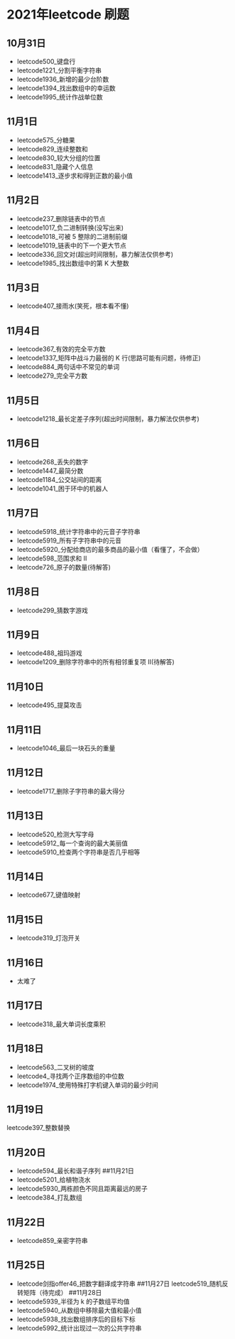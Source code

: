 # 2021年leetcode 刷题
## 10月31日
* leetcode500_键盘行
* leetcode1221_分割平衡字符串
* leetcode1936_新增的最少台阶数
* leetcode1394_找出数组中的幸运数
* leetcode1995_统计作战单位数
## 11月1日
* leetcode575_分糖果
* leetcode829_连续整数和
* leetcode830_较大分组的位置
* leetcode831_隐藏个人信息
* leetcode1413_逐步求和得到正数的最小值
## 11月2日
* leetcode237_删除链表中的节点
* leetcode1017_负二进制转换(没写出来)
* leetcode1018_可被 5 整除的二进制前缀
* leetcode1019_链表中的下一个更大节点
* leetcode336_回文对(超出时间限制，暴力解法仅供参考)
* leetcode1985_找出数组中的第 K 大整数
## 11月3日
* leetcode407_接雨水(笑死，根本看不懂)
## 11月4日
* leetcode367_有效的完全平方数
* leetcode1337_矩阵中战斗力最弱的 K 行(思路可能有问题，待修正)
* leetcode884_两句话中不常见的单词
* leetcode279_完全平方数
## 11月5日
* leetcode1218_最长定差子序列(超出时间限制，暴力解法仅供参考)
## 11月6日
* leetcode268_丢失的数字
* leetcode1447_最简分数
* leetcode1184_公交站间的距离
* leetcode1041_困于环中的机器人
## 11月7日
* leetcode5918_统计字符串中的元音子字符串
* leetcode5919_所有子字符串中的元音
* leetcode5920_分配给商店的最多商品的最小值（看懂了，不会做）
* leetcode598_范围求和 II
* leetcode726_原子的数量(待解答)
## 11月8日
* leetcode299_猜数字游戏
## 11月9日
* leetcode488_祖玛游戏
* leetcode1209_删除字符串中的所有相邻重复项 II(待解答)
## 11月10日
* leetcode495_提莫攻击
## 11月11日
* leetcode1046_最后一块石头的重量
## 11月12日
* leetcode1717_删除子字符串的最大得分
## 11月13日
* leetcode520_检测大写字母
* leetcode5912_每一个查询的最大美丽值
* leetcode5910_检查两个字符串是否几乎相等
## 11月14日
* leetcode677_键值映射
## 11月15日
* leetcode319_灯泡开关
## 11月16日
* 太难了
## 11月17日
* leetcode318_最大单词长度乘积
## 11月18日
* leetcode563_二叉树的坡度
* leetcode4_寻找两个正序数组的中位数
* leetcode1974_使用特殊打字机键入单词的最少时间
## 11月19日
leetcode397_整数替换
## 11月20日
* leetcode594_最长和谐子序列
##11月21日
* leetcode5201_给植物浇水
* leetcode5930_两栋颜色不同且距离最远的房子
* leetcode384_打乱数组
## 11月22日
* leetcode859_亲密字符串
## 11月25日
* leetcode剑指offer46_把数字翻译成字符串
##11月27日
leetcode519_随机反转矩阵（待完成）
##11月28日
* leetcode5939_半径为 k 的子数组平均值
* leetcode5940_从数组中移除最大值和最小值
* leetcode5938_找出数组排序后的目标下标
* leetcode5992_统计出现过一次的公共字符串